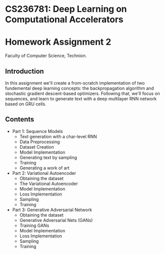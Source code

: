 # CS236781: Deep Learning on Computational Accelerators
# Homework Assignment 2

Faculty of Computer Science, Technion.
## Introduction
In this assignment we'll create a from-scratch implementation of two fundemental deep learning concepts: the backpropagation algorithm and stochastic gradient descent-based optimizers.
Following that, we'll focus on sequences, and learn to generate text with a deep multilayer RNN network based on GRU cells.

## Contents

- Part 1: Sequence Models
    - Text generation with a char-level RNN
    - Data Preprocessing
    - Dataset Creation
    - Model Implementation
    - Generating text by sampling
    - Training
    - Generating a work of art
- Part 2: Variational Autoencoder
    - Obtaining the dataset
    - The Variational Autoencoder
    - Model Implementation
    - Loss Implementation
    - Sampling
    - Training
- Part 3: Generative Adversarial Network
    - Obtaining the dataset
    - Generative Adversarial Nets (GANs)
    - Training GANs
    - Model Implementation
    - Loss Implementation
    - Sampling
    - Training
 
